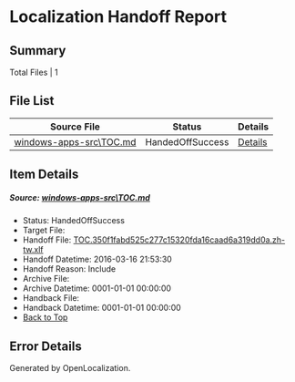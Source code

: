 # <a name='report-top'></a> Localization Handoff Report

## Summary
 Total Files | 1

## File List
 Source File | Status | Details 
 ----------- | ------ | ------- 
 [windows-apps-src\TOC.md](https://github.com/Microsoft/windows-apps/blob/60552fdd4c9f668bf65d87233e33a56c08c95e7a/windows-apps-src/TOC.md) | HandedOffSuccess | [Details](#b7d68785591b771f89b77adb03e63a097114ff503420)

## Item Details
##### <a name='b7d68785591b771f89b77adb03e63a097114ff503420'></a> Source: [windows-apps-src\TOC.md](https://github.com/Microsoft/windows-apps/blob/60552fdd4c9f668bf65d87233e33a56c08c95e7a/windows-apps-src/TOC.md)
* Status: HandedOffSuccess
* Target File: 
* Handoff File: [TOC.350f1fabd525c277c15320fda16caad6a319dd0a.zh-tw.xlf](https://github.com/Microsoft/WDG.handoff/blob/a2f593771b6bbdcbc7dbb68f8da8c9a2d94ffd8d/ol-handoff/Microsoft/windows-apps.zh-tw/master/TOC.350f1fabd525c277c15320fda16caad6a319dd0a.zh-tw.xlf)
* Handoff Datetime: 2016-03-16 21:53:30
* Handoff Reason: Include
* Archive File: 
* Archive Datetime: 0001-01-01 00:00:00
* Handback File: 
* Handback Datetime: 0001-01-01 00:00:00
* [Back to Top](#report-top)


## Error Details

Generated by OpenLocalization.
